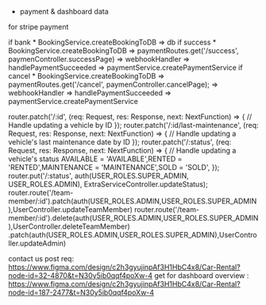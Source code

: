 * payment & dashboard data

for stripe payment

if bank
    * BookingService.createBookingToDB => db
if success
    * BookingService.createBookingToDB =>  paymentRoutes.get('/success', paymenController.successPage) => webhookHandler => handlePaymentSucceeded => paymentService.createPaymentService
if cancel
    * BookingService.createBookingToDB =>  paymentRoutes.get('/cancel', paymenController.cancelPage); => webhookHandler => handlePaymentSucceeded => paymentService.createPaymentService








router.patch('/:id', (req: Request, res: Response, next: NextFunction) => {
    // Handle updating a vehicle by ID
});
router.patch('/:id/last-maintenance', (req: Request, res: Response, next: NextFunction) => {
    // Handle updating a vehicle's last maintenance date by ID
});
router.patch('/:status', (req: Request, res: Response, next: NextFunction) => {
    // Handle updating a vehicle's status AVAILABLE = 'AVAILABLE',RENTED = 'RENTED',MAINTENANCE = 'MAINTENANCE',SOLD = 'SOLD',
});
router.put('/:status', auth(USER_ROLES.SUPER_ADMIN, USER_ROLES.ADMIN), ExtraServiceController.updateStatus);
router.route('/team-member/:id').patch(auth(USER_ROLES.ADMIN,USER_ROLES.SUPER_ADMIN),UserController.updateTeamMember)
router.route('/team-member/:id').delete(auth(USER_ROLES.ADMIN,USER_ROLES.SUPER_ADMIN),UserController.deleteTeamMember)
.patch(auth(USER_ROLES.ADMIN,USER_ROLES.SUPER_ADMIN),UserController.updateAdmin)




<!-- totaly new -->
contact us post req: https://www.figma.com/design/c2h3gyujinpAf3H1HbC4x8/Car-Rental?node-id=32-4870&t=N30y5ib0qqf4poXw-4
get for dashboard overview : https://www.figma.com/design/c2h3gyujinpAf3H1HbC4x8/Car-Rental?node-id=187-2477&t=N30y5ib0qqf4poXw-4

